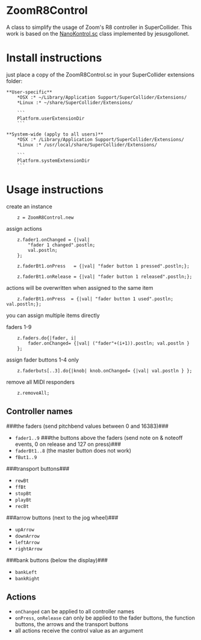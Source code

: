 ZoomR8Control
=============

A class to simplify the usage of Zoom's R8 controller in SuperCollider.
This work is based on the [NanoKontrol.sc](http://github.com/jesusgollonet/NanoKontrol.sc) class implemented by jesusgollonet. 

Install instructions
=============
just place a copy of the ZoomR8Control.sc in your SuperCollider extensions folder:

	**User-specific**
		*OSX :* ~/Library/Application Support/SuperCollider/Extensions/
		*Linux :* ~/share/SuperCollider/Extensions/

		```
		Platform.userExtensionDir
		```

	**System-wide (apply to all users)**
		*OSX :* /Library/Application Support/SuperCollider/Extensions/
		*Linux :* /usr/local/share/SuperCollider/Extensions/

		```
		Platform.systemExtensionDir
		```

Usage instructions
=============

create an instance
```
    z = ZoomR8Control.new
```
assign actions
```
    z.fader1.onChanged = {|val| 
        "fader 1 changed".postln;
        val.postln;
    };

    z.faderBt1.onPress   = {|val| "fader button 1 pressed".postln;};
                          
    z.faderBt1.onRelease = {|val| "fader button 1 released".postln;};
```
actions will be overwritten when assigned to the same item
```
    z.faderBt1.onPress  = {|val| "fader button 1 used".postln; val.postln;};
```
you can assign multiple items directly

faders 1-9
```
    z.faders.do{|fader, i| 
        fader.onChanged= {|val| ("fader"+(i+1)).postln; val.postln }
    };
```
assign fader buttons 1-4 only
```
    z.faderbuts[..3].do{|knob| knob.onChanged= {|val| val.postln } };
```
remove all MIDI responders
```
    z.removeAll;
```
Controller names
----------------
###the faders (send pitchbend values between 0 and 16383)###
* `fader1..9`
###the buttons above the faders (send note on & noteoff events, 0 on release and 127 on press)###
* `faderBt1..8` (the master button does not work)
* `fBut1..9`

###transport buttons###

* `rewBt`
* `ffBt`
* `stopBt`
* `playBt`
* `recBt`

###arrow buttons (next to the jog wheel)###

* `upArrow`
* `downArrow`
* `leftArrow`
* `rightArrow`

###bank buttons (below the display)###

* `bankLeft`
* `bankRight`

Actions 
-------
* `onChanged` can be applied to all controller names
* `onPress`, `onRelease` can only be applied to the fader buttons, the function buttons, the arrows and the transport buttons
* all actions receive the control value as an argument 